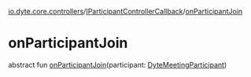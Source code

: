[io.dyte.core.controllers](../index.md)/[IParticipantControllerCallback](index.md)/[onParticipantJoin](on-participant-join.md)

# onParticipantJoin


abstract fun [onParticipantJoin](on-participant-join.md)(participant: [DyteMeetingParticipant](../../com.dyte.mobilecorekmm.models/-dyte-meeting-participant/index.md))
